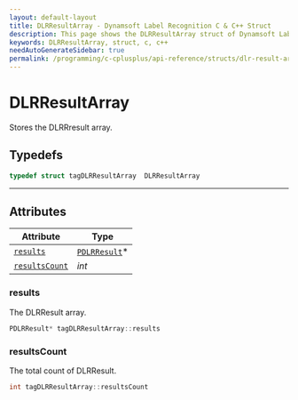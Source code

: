```yaml
---
layout: default-layout
title: DLRResultArray - Dynamsoft Label Recognition C & C++ Struct
description: This page shows the DLRResultArray struct of Dynamsoft Label Recognition for C & C++ Language.
keywords: DLRResultArray, struct, c, c++
needAutoGenerateSidebar: true
permalink: /programming/c-cplusplus/api-reference/structs/dlr-result-array.html
---
```


# DLRResultArray
Stores the DLRRresult array.  

## Typedefs

```cpp
typedef struct tagDLRResultArray  DLRResultArray
```  
  
---
  

## Attributes
  
| Attribute | Type |
|---------- | ---- |
| [`results`](#results) | [`PDLRResult`](dlr-result.html)\* |
| [`resultsCount`](#resultscount) | *int* |



### results
The DLRResult array.
```cpp
PDLRResult* tagDLRResultArray::results
```

### resultsCount
The total count of DLRResult.
```cpp
int tagDLRResultArray::resultsCount
```
